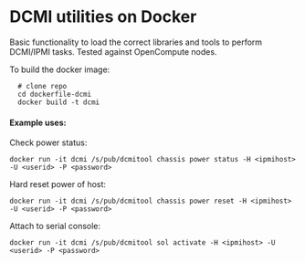 DCMI utilities on Docker
=====

Basic functionality to load the correct libraries and tools to perform
DCMI/IPMI tasks. Tested against OpenCompute nodes.

To build the docker image:
```
  # clone repo
  cd dockerfile-dcmi
  docker build -t dcmi
```

#### Example uses:

Check power status:

`docker run -it dcmi /s/pub/dcmitool chassis power status -H <ipmihost> -U <userid> -P <password>`

Hard reset power of host:

`docker run -it dcmi /s/pub/dcmitool chassis power reset -H <ipmihost> -U <userid> -P <password>`

Attach to serial console:

`docker run -it dcmi /s/pub/dcmitool sol activate -H <ipmihost> -U <userid> -P <password>`
